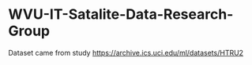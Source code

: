 # WVU-IT-Satalite-Data-Research-Group

Dataset came from study
https://archive.ics.uci.edu/ml/datasets/HTRU2
